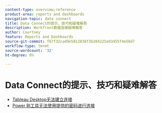 ```yaml
---
content-type: overview;reference
product-area: reports and dashboards
navigation-topic: data connect
title: Data Connect的提示、技巧和疑难解答
description: Workfront数据连接疑难解答
author: Courtney
feature: Reports and Dashboards
source-git-commit: f67f32cad9e5812838f3b204225a93455f4e56d7
workflow-type: tm+mt
source-wordcount: '32'
ht-degree: 0%

---
```



# Data Connect的提示、技巧和疑难解答

* [Tableau Desktop无法建立连接](/help/quicksilver/reports-and-dashboards/data-lake/tips-tricks-troubleshooting/cannot-load-data.md)
* [Power BI工具无法使用提供的密码进行连接](/help/quicksilver/reports-and-dashboards/data-lake/tips-tricks-troubleshooting/cannot-connect-with-provided-password.md)